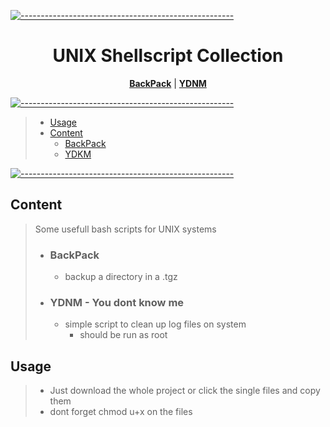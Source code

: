 [![-----------------------------------------------------](https://raw.githubusercontent.com/andreasbm/readme/master/assets/lines/colored.png)](#-)

<strong><h1 align='center'>UNIX Shellscript Collection</h1></strong>
<p align="center">
<strong><a href="https://github.com/sera619/BashDIC/blame/master/BackPack.sh">BackPack</a></strong>
|
<strong><a href="https://github.com/sera619/BashDIC/raw/master/YDNM.sh">YDNM</a></strong>
</p>

[![-----------------------------------------------------](https://raw.githubusercontent.com/andreasbm/readme/master/assets/lines/colored.png)](#-)

> - [Usage](##Usage)
> - [Content](#Content)
>   - [BackPack](BackupGEN.sh)
>   - [YDKM](YDNM.sh)

[![-----------------------------------------------------](https://raw.githubusercontent.com/andreasbm/readme/master/assets/lines/colored.png)](#-)

## Content ##

> Some usefull bash scripts for UNIX systems
>
> - ### BackPack ###
>
>   - backup a directory in a .tgz
>
> - ### YDNM - You dont know me ###
>
>   - simple script to clean up log files on system
>     - should be run as root

## Usage ##

> - Just download the whole project or click the single files and copy them
> - dont forget chmod u+x on the files
